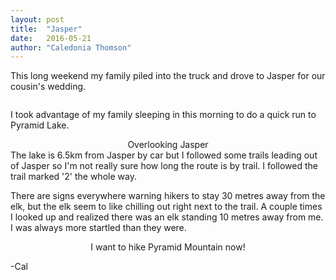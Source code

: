 ```yaml
---
layout: post
title:  "Jasper"
date:   2016-05-21
author: "Caledonia Thomson"
---
```


This long weekend my family piled into the truck and drove to Jasper for our cousin's wedding.

<div class="row">
	<a href="http://res.cloudinary.com/vegemitesoup/image/upload/v1470370415/jasper/1.jpg"><div class="col-sm-12"><img class="lazy" data-original="http://res.cloudinary.com/vegemitesoup/image/upload/v1470370415/jasper/1.jpg" /></div></a>
</div>

I took advantage of my family sleeping in this morning to do a quick run to Pyramid Lake. 

<div class="row">
	<a href="http://res.cloudinary.com/vegemitesoup/image/upload/v1470370415/jasper/2.jpg"><div class="col-sm-12"><img class="lazy" data-original="http://res.cloudinary.com/vegemitesoup/image/upload/v1470370415/jasper/2.jpg" /></div></a>
</div>    
<center>Overlooking Jasper</center>
The lake is 6.5km from Jasper by car but I followed some trails leading out of Jasper so I'm not really sure how long the route is by trail. I followed the trail marked '2' the whole way.

<div class="row">                                       
    <a href="http://res.cloudinary.com/vegemitesoup/image/upload/v1470370415/jasper/3.jpg"><div class="col-sm-12"><img class="lazy" data-original="http://res.cloudinary.com/vegemitesoup/image/upload/v1470370415/jasper/3.jpg" /></div></a>              
</div>

There are signs everywhere warning hikers to stay 30 metres away from the elk, but the elk seem to like chilling out right next to the trail. A couple times I looked up and realized there was an elk standing 10 metres away from me. I was always more startled than they were.

<div class="row">                   
	<a href="http://res.cloudinary.com/vegemitesoup/image/upload/v1470370415/jasper/4.jpg"><img class="lazy" data-original="http://res.cloudinary.com/vegemitesoup/image/upload/v1470370415/jasper/4.jpg" /></a>
</div>  

<div class="row">                   
	<a href="http://res.cloudinary.com/vegemitesoup/image/upload/v1470370415/jasper/5.jpg"><img class="lazy" data-original="http://res.cloudinary.com/vegemitesoup/image/upload/v1470370415/jasper/5.jpg" /></a>
</div>  
<center>I want to hike Pyramid Mountain now!</center>

<div class="row">                   
	<a href="http://res.cloudinary.com/vegemitesoup/image/upload/v1470370415/jasper/6.jpg"><img class="lazy" data-original="http://res.cloudinary.com/vegemitesoup/image/upload/v1470370415/jasper/6.jpg" /></a> 
</div>  

-Cal